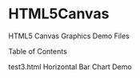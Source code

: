 # HTML5Canvas
HTML5 Canvas Graphics Demo Files

Table of Contents

test3.html
Horizontal Bar Chart Demo
